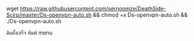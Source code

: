 
wget https://raw.githubusercontent.com/sernoomze/DeathSide-Scirp/master/Ds-openvpn-auto.sh && chmod +x Ds-openvpn-auto.sh && ./Ds-openvpn-auto.sh





ติดตั้งเสร็จ พิมพ์ menu
